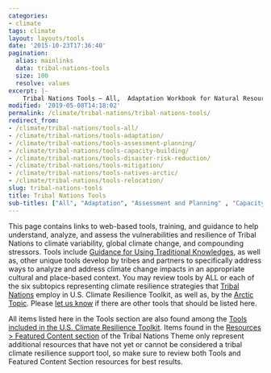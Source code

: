 ```yaml
---
categories:
- climate
tags: climate
layout: layouts/tools
date: '2015-10-23T17:36:40'
pagination:
  alias: mainlinks
  data: tribal-nations-tools
  size: 100
  resolve: values
excerpt: |-
    Tribal Nations Tools – All,  Adaptation Workbook for Natural Resources: A growing number of Tribal Nations work with the U.S. Forest Service on adjacent lands through…
modified: '2019-05-08T14:18:02'
permalink: /climate/tribal-nations/tribal-nations-tools/
redirect_from:
- /climate/tribal-nations/tools-all/
- /climate/tribal-nations/tools-adaptation/
- /climate/tribal-nations/tools-assessment-planning/
- /climate/tribal-nations/tools-capacity-building/
- /climate/tribal-nations/tools-disaster-risk-reduction/
- /climate/tribal-nations/tools-mitigation/ 
- /climate/tribal-nations/tools-natives-arctic/ 
- /climate/tribal-nations/tools-relocation/
slug: tribal-nations-tools
title: Tribal Nations Tools
sub-titles: ["All", "Adaptation", "Assessment and Planning" , "Capacity Building", "Disaster Risk-reduction", "Mitigation", "Alaska Natives/Arctic", "Relocation"]
---
```


This page contains links to web-based tools, training, and guidance to help understand, analyze, and assess the vulnerabilities and resilience of Tribal Nations to climate variability, global climate change, and compounding stressors. Tools include [Guidance for Using Traditional Knowledges](https://toolkit.climate.gov/tool/guidelines-considering-traditional-knowledges-climate-change-initiatives), as well as, other unique tools develop by tribes and partners to specifically address ways to analyze and address climate change impacts in an appropriate cultural and place-based context. You may review tools by ALL or each of the six subtopics representing climate resilience strategies that [Tribal Nations](https://toolkit.climate.gov/topics/tribal-nations) employ in U.S. Climate Resilience Toolkit, as well as, by the [Arctic Topic](https://toolkit.climate.gov/regions/alaska-and-arctic). Please [let us know](../../climate-feedback/) if there are other tools that should be listed here.

All items listed here in the Tools section are also found among the [Tools included in the U.S. Climate Resilience Toolkit](https://toolkit.climate.gov/tools?f[0]=field_parent_topic%3A889). Items found in the [Resources > Featured Content section](../tribal-nations-featured-content/) of the Tribal Nations Theme only represent additional resources that have not yet or cannot be considered a tribal climate resilience support tool, so make sure to review both Tools and Featured Content Section resources for best results.
